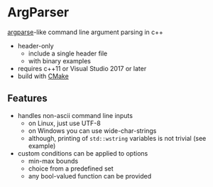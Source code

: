 # ArgParser
[argparse](https://docs.python.org/3/library/argparse.html)-like command line argument parsing in c++

* header-only
  * include a single header file
  * with binary examples 
* requires c++11 or Visual Studio 2017 or later
* build with [CMake](https://cmake.org/)

## Features
* handles non-ascii command line inputs
  * on Linux, just use UTF-8
  * on Windows you can use wide-char-strings
  * although, printing of `std::wstring` variables is not trivial (see example)
* custom conditions can be applied to options
  * min-max bounds
  * choice from a predefined set
  * any bool-valued function can be provided

